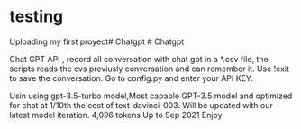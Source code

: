 # testing

Uploading my first proyect#   C h a t g p t 
 
 #   C h a t g p t 
 
 



Chat GPT API , record all conversation with chat gpt in a *.csv file, the scripts reads the cvs previusly conversation and can remember it.
Use !exit to save the conversation.
Go to config.py and enter your API KEY.


Usin using gpt-3.5-turbo model,Most capable GPT-3.5 model and optimized for chat at 1/10th the cost of text-davinci-003. Will be updated with our latest model iteration.	4,096 tokens	Up to Sep 2021
Enjoy